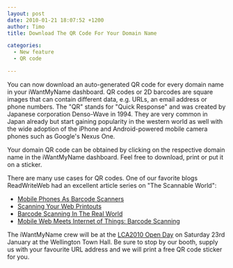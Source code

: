 ```yaml
---
layout: post
date: 2010-01-21 18:07:52 +1200
author: Timo
title: Download The QR Code For Your Domain Name

categories:
  - New feature
  - QR code

---
```


You can now download an auto-generated QR code for every domain name in your iWantMyName dashboard. QR codes or 2D barcodes are square images that can contain different data, e.g. URLs, an email address or phone numbers. The "QR" stands for "Quick Response" and was created by Japanese corporation Denso-Wave in 1994. They are very common in Japan already but start gaining popularity in the western world as well with the wide adoption of the iPhone and Android-powered mobile camera phones such as Google's Nexus One.

Your domain QR code can be obtained by clicking on the respective domain name in the iWantMyName dashboard. Feel free to download, print or put it on a sticker.

There are many use cases for QR codes. One of our favorite blogs ReadWriteWeb had an excellent article series on "The Scannable World":

*   [Mobile Phones As Barcode Scanners](http://www.readwriteweb.com/archives/the_scannable_world_mobile_phones_as_barcode_scanners.php)
*   [Scanning Your Web Printouts](http://www.readwriteweb.com/archives/the_scannable_world_part_2_scan_web_printouts.php)
*   [Barcode Scanning In The Real World](http://www.readwriteweb.com/archives/the_scannable_world_barcodes_scanning_in_the_real_world.php)
*   [Mobile Web Meets Internet of Things: Barcode Scanning](http://www.readwriteweb.com/archives/barcode_scanning_mobile_web_meets_internet_of_thing.php)

The iWantMyName crew will be at the [LCA2010 Open Day](http://lca2010.org.nz) on Saturday 23rd January at the Wellington Town Hall. Be sure to stop by our booth, supply us with your favourite URL address and we will print a free QR code sticker for you.
